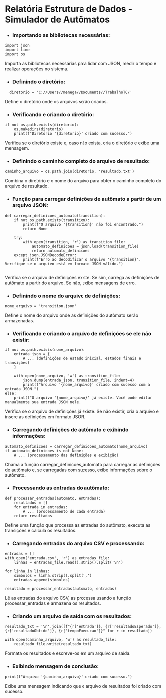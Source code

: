 # Relatória Estrutura de Dados - Simulador de Autômatos

- ### Importando as bibliotecas necessárias:
~~~
import json
import time
import os
~~~~
Importa as bibliotecas necessárias para lidar com JSON, medir o tempo e realizar operações no sistema.


- ### Definindo o diretório:
~~~
  diretorio = 'C://Users//menega//Documents//TrabalhoTC/'
~~~
Define o diretório onde os arquivos serão criados.

- ### Verificando e criando o diretório:
~~~
if not os.path.exists(diretorio):
    os.makedirs(diretorio)
    print(f"Diretório '{diretorio}' criado com sucesso.")
~~~
Verifica se o diretório existe e, caso não exista, cria o diretório e exibe uma mensagem.

- ### Definindo o caminho completo do arquivo de resultado:
~~~
caminho_arquivo = os.path.join(diretorio, 'resultado.txt')
~~~
Combina o diretório e o nome do arquivo para obter o caminho completo do arquivo de resultado.

- ### Função para carregar definições de autômato a partir de um arquivo JSON:
~~~
def carregar_definicoes_automato(transition):
    if not os.path.exists(transition):
        print(f"O arquivo '{transition}' não foi encontrado.")
        return None

    try:
        with open(transition, 'r') as transition_file:
            automato_definicoes = json.load(transition_file)
            return automato_definicoes
    except json.JSONDecodeError:
        print(f"Erro ao decodificar o arquivo '{transition}'. Verifique se o arquivo está em formato JSON válido.")
        
~~~
Verifica se o arquivo de definições existe. Se sim, carrega as definições de autômato a partir do arquivo. Se não, exibe mensagens de erro.

- ### Definindo o nome do arquivo de definições:
~~~
nome_arquivo = 'transition.json'
~~~
Define o nome do arquivo onde as definições do autômato serão armazenadas.

- ### Verificando e criando o arquivo de definições se ele não existir:
~~~
if not os.path.exists(nome_arquivo):
    entrada_json = {
        # ... (definições de estado inicial, estados finais e transições)
    }

    with open(nome_arquivo, 'w') as transition_file:
        json.dump(entrada_json, transition_file, indent=4)
        print(f"Arquivo '{nome_arquivo}' criado com sucesso com a entrada JSON.")
else:
    print(f"O arquivo '{nome_arquivo}' já existe. Você pode editar manualmente sua entrada JSON nele.
~~~
Verifica se o arquivo de definições já existe. Se não existir, cria o arquivo e insere as definições em formato JSON.

- ### Carregando definições de autômato e exibindo informações:
~~~
automato_definicoes = carregar_definicoes_automato(nome_arquivo)
if automato_definicoes is not None:
    # ... (processamento das definições e exibição)
~~~
Chama a função carregar_definicoes_automato para carregar as definições de autômato e, se carregadas com sucesso, exibe informações sobre o autômato.

- ### Processando as entradas do autômato:
~~~
def processar_entradas(automato, entradas):
    resultados = []
    for entrada in entradas:
        # ... (processamento de cada entrada)
    return resultados
~~~
Define uma função que processa as entradas do autômato, executa as transições e calcula os resultados.

- ### Carregando entradas do arquivo CSV e processando:
~~~
entradas = []
with open('entrada.csv', 'r') as entradas_file:
    linhas = entradas_file.read().strip().split('\n')

for linha in linhas:
    simbolos = linha.strip().split(',')
    entradas.append(simbolos)

resultado = processar_entradas(automato, entradas)
~~~
Lê as entradas do arquivo CSV, as processa usando a função processar_entradas e armazena os resultados.

- ### Criando um arquivo de saída com os resultados:
~~~
resultado_txt = '\n'.join([f"{r['entrada']}, {r['resultadoEsperado']}, {r['resultadoObtido']}, {r['tempoExecucao']}" for r in resultado])

with open(caminho_arquivo, 'w') as resultado_file:
    resultado_file.write(resultado_txt)
~~~
Formata os resultados e escreve-os em um arquivo de saída.

- ### Exibindo mensagem de conclusão:
~~~
print(f"Arquivo '{caminho_arquivo}' criado com sucesso.")
~~~
Exibe uma mensagem indicando que o arquivo de resultados foi criado com sucesso.

